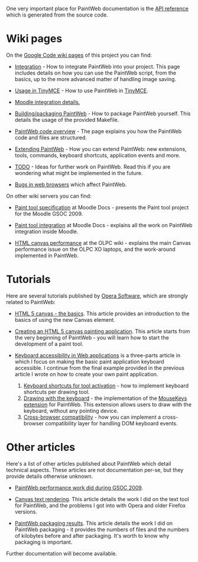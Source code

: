 One very important place for PaintWeb documentation is the [API reference](http://www.robodesign.ro/paintweb/trunk/docs/api-ref/) which is generated from the source code.

# Wiki pages #

On the [Google Code wiki pages](http://code.google.com/p/paintweb/w/list) of this project you can find:

  * [Integration](Integration.md) - How to integrate PaintWeb into your project. This page includes details on how you can use the PaintWeb script, from the basics, up to the more advanced matter of handling image saving.

  * [Usage in TinyMCE](UsageInTinyMCE.md) - How to use PaintWeb in [TinyMCE](http://tinymce.moxiecode.com).

  * [Moodle integration details.](MoodleIntegration.md)

  * [Building/packaging PaintWeb](BuildingPaintWeb.md) - How to package PaintWeb yourself. This details the usage of the provided Makefile.

  * [PaintWeb code overview](CodeOverview.md) - The page explains you how the PaintWeb code and files are structured.

  * [Extending PaintWeb](ExtendingPaintWeb.md) - How you can extend PaintWeb: new extensions, tools, commands, keyboard shortcuts, application events and more.

  * [TODO](TODO.md) - Ideas for further work on PaintWeb. Read this if you are wondering what might be implemented in the future.

  * [Bugs in web browsers](BrowserBugs.md) which affect PaintWeb.

On other wiki servers you can find:

  * [Paint tool specification](http://docs.moodle.org/en/Development:Paint_tool) at Moodle Docs - presents the Paint tool project for the Moodle GSOC 2009.

  * [Paint tool integration](http://docs.moodle.org/en/Development:Paint_tool_integration) at Moodle Docs - explains all the work on PaintWeb integration inside Moodle.

  * [HTML canvas performance](http://wiki.laptop.org/go/HTML_canvas_performance) at the OLPC wiki - explains the main Canvas performance issue on the OLPC XO laptops, and the work-around implemented in PaintWeb.

# Tutorials #

Here are several tutorials published by [Opera Software](http://www.opera.com), which are strongly related to PaintWeb:

  * [HTML 5 canvas - the basics](http://dev.opera.com/articles/view/html-5-canvas-the-basics/). This article provides an introduction to the basics of using the new Canvas element.

  * [Creating an HTML 5 canvas painting application](http://dev.opera.com/articles/view/html5-canvas-painting/). This article starts from the very beginning of PaintWeb - you will learn how to start the development of a paint tool.

  * [Keyboard accessibility in Web applications](http://dev.opera.com/articles/view/keyboard-accessible-web-applications-1/) is a three-parts article in which I focus on making the basic paint application keyboard accessible. I continue from the final example provided in the previous article I wrote on how to create your own paint application.
    1. [Keyboard shortcuts for tool activation](http://dev.opera.com/articles/view/keyboard-accessible-web-applications-1/) - how to implement keyboard shortcuts per drawing tool.
    1. [Drawing with the keyboard](http://dev.opera.com/articles/view/keyboard-accessible-web-applications-2/) - the implementation of the [MouseKeys extension](http://code.google.com/p/paintweb/source/browse/trunk/src/extensions/mousekeys.js) for PaintWeb. This extension allows users to draw with the keyboard, without any pointing device.
    1. [Cross-browser compatibility](http://dev.opera.com/articles/view/keyboard-accessible-web-applications-3/) - how you can implement a cross-browser compatibility layer for handling DOM keyboard events.

# Other articles #

Here's a list of other articles published about PaintWeb which detail technical aspects. These articles are not documentation per-se, but they provide details otherwise unknown.

  * [PaintWeb performance work did during GSOC 2009](http://www.robodesign.ro/mihai/blog/paintweb-performance).

  * [Canvas text rendering](http://www.robodesign.ro/mihai/blog/canvas-text-rendering). This article details the work I did on the text tool for PaintWeb, and the problems I got into with Opera and older Firefox versions.

  * [PaintWeb packaging results](http://www.robodesign.ro/mihai/blog/api-reference-and-packaging-for-paintweb). This article details the work I did on PaintWeb packaging - it provides the numbers of files and the numbers of kilobytes before and after packaging. It's worth to know why packaging is important.

Further documentation will become available.